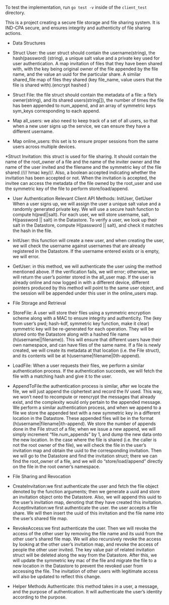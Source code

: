 To test the implementation, run `go test -v` inside of the `client_test` directory.

This is a project creating a secure file storage and file sharing system. It is IND-CPA secure, and ensures integrity and authenticity of file sharing actions. 

- Data Structures
* Struct User: the user struct should contain the username(string), the hash(password) (string), a unique salt value and a private key used for user authentication. A map invitation of files that they have been shared with, with the key being original owner of the file appended by the file name, and the value an uuid for the particular share. A similar shared_file map of files they shared (key file_name, value users that the file is shared with).(encrypt hashed )

* Struct File: the file struct should contain the metadata of a file: a file’s owner(string), and its shared users(string[]), the number of times the file has been appended to num_append, and an array of symmetric keys sym_keys corresponding to each append.

* Map all_users: we also need to keep track of a set of all users, so that when a new user signs up the service, we can ensure they have a different username. 

* Map online_users: this set is to ensure proper sessions from the same users across multiple devices. 

*Struct Invitation: this struct is used for file sharing. It should contain the name of the root_owner of a file and the name of the inviter owner and the name of the user invited and the filename and the symmetric key of the file shared //// hmac key///. Also, a boolean accepted indicating whether the invitation has been accepted or not. When the invitation is accepted, the invitee can access the metadata of the file owned by the root_user and use the symmetric key of the file to perform store/load/append. 

- User Authentication
Relevant Client API Methods: InitUser, GetUser
When a user signs up, we will assign the user a unique salt value and a randomly generated private key. We will use a secure hash function to compute h(pwd||salt).
For each user, we will store username, salt, H(password || salt) in the Datastore.
To verify a user, we look up their salt in the Datastore, compute H(password || salt), and check it matches the hash in the file.

* InitUser: this function will create a new user, and when creating the user, we will check the username against usernames that are already registered in the Datastore. If the username entered exists or is empty, we will error.

* GetUser: in this method, we will authenticate the user using the method mentioned above. If the verification fails, we will error; otherwise, we will return the user’s pointer stored in the all_user map. If the user is already online and now logged in with a different device, different pointers produced by this method will point to the same user object, and the session will be appended under this user in the online_users map.


- File Storage and Retrieval

* StoreFile: A user will store their files using a symmetric encryption scheme along with a MAC to ensure integrity and authenticity. The (key from user’s pwd; hash-kdf, symmetric key function, make it clear) symmetric key will be re-generated for each operation. They will be stored onto the Datastore along with a hashed file name (h(username||filename)). This will ensure that different users have their own namespace, and can have files of the same name. If a file is newly created, we will create its metadata at that location (i.e. the File struct), and its contents will be at h(username|filename|0th-append).

* LoadFile: When a user requests their files, we perform a similar authentication process. If the authentication succeeds, we will fetch the file with a matching hash and give it to the user.

* AppendToFile:the authentication process is similar, after we locate the file, we will just append the ciphertext and record the IV used. This way, we won’t need to recompute or reencrypt the messages that already exist, and the complexity would only pertain to the appended message. We perform a similar authentication process, and when we append to a file we store the appended text with a new symmetric key in a different location in the Datastore. These appended files will be in the format (h(username|filename|ith-append). We store the number of appends done in the File struct of a file; when we issue a new append, we will simply increment “file.num_appends” by 1, and dump the new data onto the new location. 
In the case where the file is shared (i.e. the caller is not the root owner of the file), we will check the file in the user’s invitation map and obtain the uuid to the corresponding invitation. Then we will go to the Datastore and find the invitation struct; there we can find the root_owner of a file, and we will do “store/load/append” directly on the file in the root owner’s namespace.

- File Sharing and Revocation
* CreateInvitation:we first authenticate the user and fetch the file object denoted by the function arguments; then we generate a uuid and store an invitation object onto the Datastore. Also, we will append this uuid to the user’s invitation map, denoting that they have created this invitation. 
AcceptInvitation:we first authenticate the user. the user accepts a file share. We will then insert the uuid of this invitation and the file name into the user’s shared file map. 

* RevokeAccess:we first authenticate the user. Then we will revoke the access of the other user by removing the file name and its uuid from the other user’s shared file map. We will also recursively revoke the access by looking at the other user’s invitation map, and revoke the access of people the other user invited. The key value pair of related invitation struct will be deleted along the way from the Datastore. After this, we will update the symmetric key mac of the file and migrate the file to a new location in the Datastore to prevent the revoked user from accessing the file. The invitation of other users with legitimate access will also be updated to reflect this change.

- Helper Methods
Authenticate: this method takes in a user, a message, and the purpose of authentication. It will authenticate the user’s identity according to the purpose.
 





























































































